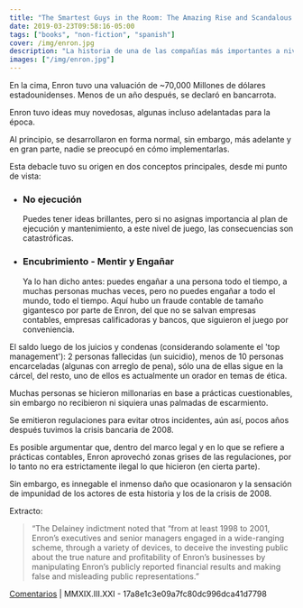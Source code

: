 ```yaml
---
title: "The Smartest Guys in the Room: The Amazing Rise and Scandalous Fall of Enron, Bethany McLean and Peter Elkind (2013)"
date: 2019-03-23T09:58:16-05:00
tags: ["books", "non-fiction", "spanish"]
cover: /img/enron.jpg
description: "La historia de una de las compañías más importantes a nivel global y cómo lograron evaporar todo su capital"
images: ["/img/enron.jpg"]
---
```


En la cima, Enron tuvo una valuación de ~70,000 Millones de dólares estadounidenses. Menos de un año después, se declaró en bancarrota.

Enron tuvo ideas muy novedosas, algunas incluso adelantadas para la época.

Al principio, se desarrollaron en forma normal, sin embargo, más adelante y en gran parte, nadie se preocupó en cómo implementarlas.

Esta debacle tuvo su origen en dos conceptos principales, desde mi punto de vista:

- ### No ejecución

  Puedes tener ideas brillantes, pero si no asignas importancia al plan de ejecución y mantenimiento, a este nivel de juego, las consecuencias son catastróficas.

- ### Encubrimiento - Mentir y Engañar
  Ya lo han dicho antes: puedes engañar a una persona todo el tiempo, a muchas personas muchas veces, pero no puedes engañar a todo el mundo, todo el tiempo.
  Aquí hubo un fraude contable de tamaño gigantesco por parte de Enron, del que no se salvan empresas contables, empresas calificadoras y bancos, que siguieron el juego por conveniencia.

El saldo luego de los juicios y condenas (considerando solamente el 'top management'): 2 personas fallecidas (un suicidio), menos de 10 personas encarceladas (algunas con arreglo de pena), sólo una de ellas sigue en la cárcel, del resto, uno de ellos es actualmente un orador en temas de ética.

Muchas personas se hicieron millonarias en base a prácticas cuestionables, sin embargo no recibieron ni siquiera unas palmadas de escarmiento.

Se emitieron regulaciones para evitar otros incidentes, aún así, pocos años después tuvimos la crisis bancaria de 2008.

Es posible argumentar que, dentro del marco legal y en lo que se refiere a prácticas contables, Enron aprovechó zonas grises de las regulaciones, por lo tanto no era estrictamente ilegal lo que hicieron (en cierta parte).

Sin embargo, es innegable el inmenso daño que ocasionaron y la sensación de impunidad de los actores de esta historia y los de la crisis de 2008.

Extracto:

> “The Delainey indictment noted that “from at least 1998 to 2001, Enron’s executives and senior managers engaged in a wide-ranging scheme, through a variety of devices, to deceive the investing public about the true nature and profitability of Enron’s businesses by manipulating Enron’s publicly reported financial results and making false and misleading public representations.”

[Comentarios](https://mobile.twitter.com/search?q=https%3A%2F%2Fpardenotas.jbrio.net%2Fenron%2F) | MMXIX.III.XXI - 17a8e1c3e09a7fc80dc996dca41d7798
